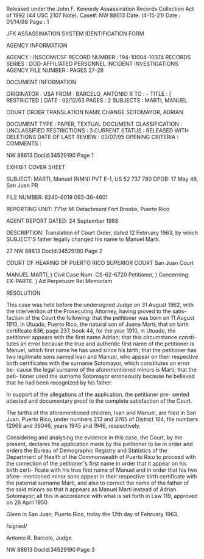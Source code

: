 Released under the John F. Kennedy
Assassination Records Collection Act of
1992 (44 USC 2107 Note). Case#: NW 88613
Date: (4-15-21)
Date : 01/14/98
Page : 1

JFK ASSASSINATION SYSTEM
IDENTIFICATION FORM

AGENCY INFORMATION

AGENCY : INSCOM/CSF
RECORD NUMBER : 194-10004-10374
RECORDS SERIES : DOD-AFFILIATED PERSONNEL INCIDENT INVESTIGATIONS
AGENCY FILE NUMBER : PAGES 27-28

DOCUMENT INFORMATION

ORIGINATOR : USA
FROM : BARCELO, ANTONIO R
TO : -
TITLE : [ RESTRICTED ]
DATE : 02/12/63
PAGES : 2
SUBJECTS : MARTI, MANUEL

COURT ORDER TRANSLATION
NAME CHANGE
SOTOMAYOR, ADRIAN

DOCUMENT TYPE : PAPER, TEXTUAL DOCUMENT
CLASSIFICATION : UNCLASSIFIED
RESTRICTIONS : 3
CURRENT STATUS : RELEASED WITH DELETIONS
DATE OF LAST REVIEW : 03/07/95
OPENING CRITERIA :
COMMENTS :

NW 88613 DocId:34529190 Page 1

EXHIBIT COVER SHEET

SUBJECT: MARTI, Manuel (NMN)
PVT E-1, US 52 737 780
DPOB: 17 May 46, San Juan PR

FILE NUMBER: 8240-6019
093-36-4601

REPORTING UNIT: 771st MI Detachment
Fort Brooke, Puerto Rico

AGENT REPORT DATED: 24 September 1968

DESCRIPTION: Translation of Court Order, dated 12 February 1963,
by which SUBJECT'S father legally changed his name
to Manuel Marti.

27
NW 88613 DocId:34529190 Page 2

COURT OF HEARING OF PUERTO RICO
SUPERIOR COURT
San Juan Court

MANUEL MARTI, ) Civil Case Num. CS-62-6720
Petitioner, ) Concerning:
EX-PARTE. ) Ad Perpetuam Rei Memoriam

RESOLUTION

This case was held before the undersigned Judge on 31 August 1962, with
the intervention of the Prosecuting Attorney, having proved to the satis-
faction of the Court the following: that the petitioner was born on 11
August 1910, in Utuado, Puerto Rico, the natural son of Juana Marti; that on
birth certificate 636, page 237, book 44, for the year 1910, in Utuado, the
petitioner appears with the first name Adrian; that this circumstance consti-
tutes an error because the true and authentic first name of the petitioner
is Manuel, which first name he has used since his birth; that the petitioner
has two legitimate sons named Ivan and Manuel, who appear on their respective
birth certificates with the surname Sotomayor, which constitutes an error be-
cause the legal surname of the aforementioned minors is Marti; that the peti-
tioner used the surname Sotomayor erroneously because he believed that he
had been recognized by his father.

In support of the allegations of the application, the petitioner pre-
sented attested and documentary proof to the complete satisfaction of the
Court.

The births of the aforementioned children, Ivan and Manuel, are filed
in San Juan, Puerto Rico, under numbers 213 and 2765 of District 164, file
numbers 12969 and 36046, years 1945 and 1946, respectively.

Considering and analysing the evidence in this case, the Court, by the
present, declares the application made by the petitioner to be in order and
orders the Bureau of Demographic Registry and Statistics of the Department
of Health of the Commonwealth of Puerto Rico to proceed with the correction
of the petitioner's first name in order that it appear on his birth certi-
ficate with his true first name of Manuel and in order that his two afore-
mentioned minor sons appear in their respective birth certificate with the
paternal surname Marti, and also to correct the name of the father of the
said minors so that it appears as Manuel Marti instead of Adrian Sotomayor;
all this in accordance with what is set forth in Law 119, approved on 26
April 1950.

Given in San Juan, Puerto Rico, today the 12th day of February 1963.

/signed/

Antonio R. Barcelo,
Judge

NW 88613 DocId:34529190 Page 3
